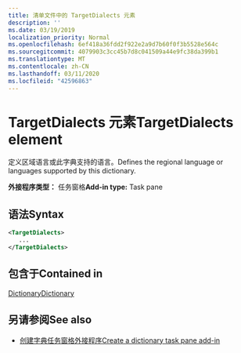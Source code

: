 ```yaml
---
title: 清单文件中的 TargetDialects 元素
description: ''
ms.date: 03/19/2019
localization_priority: Normal
ms.openlocfilehash: 6ef418a36fdd2f922e2a9d7b60f0f3b5528e564c
ms.sourcegitcommit: 4079903c3cc45b7d8c041509a44e9fc38da399b1
ms.translationtype: MT
ms.contentlocale: zh-CN
ms.lasthandoff: 03/11/2020
ms.locfileid: "42596863"
---
```

# <a name="targetdialects-element"></a><span data-ttu-id="74a02-102">TargetDialects 元素</span><span class="sxs-lookup"><span data-stu-id="74a02-102">TargetDialects element</span></span>

<span data-ttu-id="74a02-103">定义区域语言或此字典支持的语言。</span><span class="sxs-lookup"><span data-stu-id="74a02-103">Defines the regional language or languages supported by this dictionary.</span></span>

<span data-ttu-id="74a02-104">**外接程序类型：** 任务窗格</span><span class="sxs-lookup"><span data-stu-id="74a02-104">**Add-in type:** Task pane</span></span>

## <a name="syntax"></a><span data-ttu-id="74a02-105">语法</span><span class="sxs-lookup"><span data-stu-id="74a02-105">Syntax</span></span>

```XML
<TargetDialects>
   ...
</TargetDialects>
```

## <a name="contained-in"></a><span data-ttu-id="74a02-106">包含于</span><span class="sxs-lookup"><span data-stu-id="74a02-106">Contained in</span></span>

[<span data-ttu-id="74a02-107">Dictionary</span><span class="sxs-lookup"><span data-stu-id="74a02-107">Dictionary</span></span>](dictionary.md)

## <a name="see-also"></a><span data-ttu-id="74a02-108">另请参阅</span><span class="sxs-lookup"><span data-stu-id="74a02-108">See also</span></span>

- [<span data-ttu-id="74a02-109">创建字典任务窗格外接程序</span><span class="sxs-lookup"><span data-stu-id="74a02-109">Create a dictionary task pane add-in</span></span>](../../word/dictionary-task-pane-add-ins.md)
